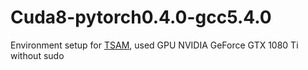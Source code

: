 # Cuda8-pytorch0.4.0-gcc5.4.0
Environment setup for [TSAM](https://github.com/achalddave/segment-any-moving), used GPU NVIDIA GeForce GTX 1080 Ti without sudo 

